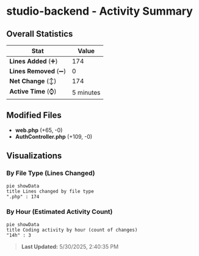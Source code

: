 # studio-backend - Activity Summary 

## Overall Statistics

| Stat                   | Value                                                             |
| ---------------------- | ----------------------------------------------------------------- |
| **Lines Added** (➕)   | 174                                          |
| **Lines Removed** (➖) | 0                                        |
| **Net Change** (↕)    | 174                |
| **Active Time** (⌚)   | 5 minutes |


## Modified Files
- **web.php** (+65, -0)
- **AuthController.php** (+109, -0)

## Visualizations

### By File Type (Lines Changed)

```mermaid
pie showData
title Lines changed by file type
".php" : 174
```

### By Hour (Estimated Activity Count)

```mermaid
pie showData
title Coding activity by hour (count of changes)
"14h" : 3
```


> **Last Updated:** 5/30/2025, 2:40:35 PM
